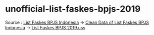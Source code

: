 # unofficial-list-faskes-bpjs-2019

Source : [List Faskes BPJS Indonesia][1] -> [Clean Data of List Faskes BPJS Indonesia][2] -> [List Faskes BPJS 2019.csv][3]

[1]: https://www.kaggle.com/datasets/israhabibi/list-faskes-bpjs-indonesia
[2]: https://www.kaggle.com/code/anggriyulio/cleaning-data/data
[3]: https://github.com/Hidayathamir/unofficial-list-faskes-bpjs-2019/blob/main/List%20Faskes%20BPJS%202019.csv
